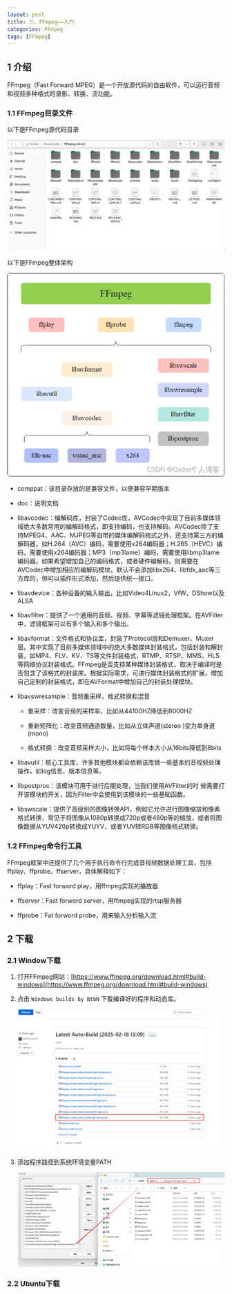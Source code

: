 ```yaml
---
layout: post
title: 三、FFmpeg——入门
categories: FFmpeg
tags: [FFmpeg]
---
```


## 1 介绍

FFmpeg（Fast Forward MPEG）是一个开放源代码的自由软件，可以运行音频和视频多种格式的录影、转换、流功能。

### 1.1 FFmpeg目录文件

以下是FFmpeg源代码目录

![alt text](image-2.png)

以下是FFmpeg整体架构

![alt text](image-3.png)

- comppat：该目录存放的是兼容文件，以便兼容早期版本

- doc：说明文档

- libavcodec：编解码库，封装了Codec库，AVCodec中实现了目前多媒体领域绝大多数常用的编解码格式，即支持编码，也支持解码。AVCodec除了支持MPEG4、AAC、MJPEG等自带的媒体编解码格式之外，还支持第三方的编解码器，如H.264（AVC）编码，需要使用x264编码器；H.265（HEVC）编码，需要使用x264编码器；MP3（mp3lame）编码，需要使用libmp3lame编码器。如果希望增加自己的编码格式，或者硬件编解码，则需要在AVCodec中增加相应的编解码模块。默认不会添加libx264、libfdk_aac等三方库的，但可以插件形式添加，然后提供统一接口。

- libavdevice：各种设备的输入输出，比如Video4Linux2，VfW，DShow以及ALSA

- libavfilter：提供了一个通用的音频、视频、字幕等滤镜处理框架。在AVFilter中，滤镜框架可以有多个输入和多个输出。

- libavformat：文件格式和协议库，封装了Protocol层和Demuxer、Muxer层。其中实现了目前多媒体领域中的绝大多数媒体封装格式，包括封装和解封装，如MP4、FLV、KV、TS等文件封装格式，RTMP、RTSP、MMS、HLS等网络协议封装格式。FFmpeg是否支持某种媒体封装格式，取决于编译时是否包含了该格式的封装库。根据实际需求，可进行媒体封装格式的扩展，增加自己定制的封装格式，即在AVFormat中增加自己的封装处理模块。

- libavswresample：音频重采样，格式转换和混音

    - 重采样：改变音频的采样率，比如从44100HZ降低到8000HZ
    
    - 重新矩阵化：改变音频通道数量，比如从立体声道(stereo )变为单身道(mono)
    
    - 格式转换：改变音频采样大小，比如将每个样本大小从16bits降低到8bits

- libavutil：核心工具库，许多其他模块都会依赖该库做一些基本的音视频处理操作，如log信息、版本信息等。

- libpostproc：该模块可用于进行后期处理，当我们使用AVFilter的时 候需要打开该模块的开关，因为Filter中会使用到该模块的一些基础函数。

- libswscale：提供了高级别的图像转换API，例如它允许进行图像缩放和像素格式转换，常见于将图像从1080p转换成720p或者480p等的缩放，或者将图像数据从YUV420p转换成YUYV，或者YUV转RGB等图像格式转换。


### 1.2 FFmpeg命令行工具

FFmpeg框架中还提供了几个用于执行命令行完成音视频数据处理工具，包括ffplay、ffprobe、ffserver，具体解释如下：

- ffplay：Fast forword play，用ffmpeg实现的播放器

- ffserver：Fast forword server，用ffmpeg实现的rtsp服务器

- ffprobe：Fat forword probe，用来输入分析输入流

## 2 下载

### 2.1 Window下载

1. 打开FFmpeg网站：[https://www.ffmpeg.org/download.html#build-windows](https://www.ffmpeg.org/download.html#build-windows)

2. 点击 `Windows builds by BtbN` 下载编译好的程序和动态库。

    ![alt text](image-1.png)

3. 添加程序路径到系统环境变量PATH

    ![alt text](image.png)

### 2.2 Ubuntu下载


##